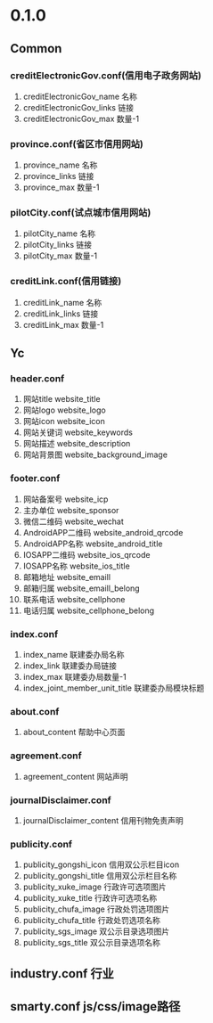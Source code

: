 # 0.1.0

## Common 

### creditElectronicGov.conf(信用电子政务网站)

1. creditElectronicGov_name 名称
2. creditElectronicGov_links 链接
3. creditElectronicGov_max 数量-1
 
### province.conf(省区市信用网站)

1. province_name 名称
2. province_links 链接
3. province_max 数量-1

### pilotCity.conf(试点城市信用网站)

1. pilotCity_name 名称
2. pilotCity_links 链接
3. pilotCity_max 数量-1

### creditLink.conf(信用链接)

1. creditLink_name 名称
2. creditLink_links 链接
3. creditLink_max 数量-1

## Yc

### header.conf

1. 网站title website_title
2. 网站logo website_logo
3. 网站icon website_icon
4. 网站关键词 website_keywords
5. 网站描述 website_description
6. 网站背景图 website_background_image

### footer.conf

1. 网站备案号 website_icp
2. 主办单位 website_sponsor
3. 微信二维码 website_wechat
4. AndroidAPP二维码 website_android_qrcode
5. AndroidAPP名称 website_android_title
6. IOSAPP二维码 website_ios_qrcode
7. IOSAPP名称 website_ios_title
8. 邮箱地址 website_emaill
9. 邮箱归属 website_emaill_belong
10. 联系电话 website_cellphone
11. 电话归属 website_cellphone_belong

### index.conf

1. index_name 联建委办局名称
2. index_link 联建委办局链接
3. index_max 联建委办局数量-1
4. index_joint_member_unit_title 联建委办局模块标题

### about.conf

1. about_content 帮助中心页面

### agreement.conf

1. agreement_content 网站声明

### journalDisclaimer.conf

1. journalDisclaimer_content 信用刊物免责声明

### publicity.conf

1. publicity_gongshi_icon 信用双公示栏目icon
2. publicity_gongshi_title 信用双公示栏目名称
3. publicity_xuke_image 行政许可选项图片
4. publicity_xuke_title 行政许可选项名称
5. publicity_chufa_image 行政处罚选项图片
6. publicity_chufa_title 行政处罚选项名称
7. publicity_sgs_image 双公示目录选项图片
8. publicity_sgs_title 双公示目录选项名称

## industry.conf 行业

## smarty.conf js/css/image路径
